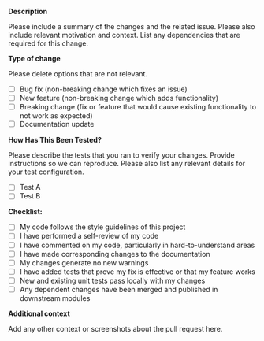 **Description**

Please include a summary of the changes and the related issue. Please also include relevant motivation and context. List any dependencies that are required for this change.

**Type of change**

Please delete options that are not relevant.

- [ ] Bug fix (non-breaking change which fixes an issue)
- [ ] New feature (non-breaking change which adds functionality)
- [ ] Breaking change (fix or feature that would cause existing functionality to not work as expected)
- [ ] Documentation update

**How Has This Been Tested?**

Please describe the tests that you ran to verify your changes. Provide instructions so we can reproduce. Please also list any relevant details for your test configuration.

- [ ] Test A
- [ ] Test B

**Checklist:**

- [ ] My code follows the style guidelines of this project
- [ ] I have performed a self-review of my code
- [ ] I have commented on my code, particularly in hard-to-understand areas
- [ ] I have made corresponding changes to the documentation
- [ ] My changes generate no new warnings
- [ ] I have added tests that prove my fix is effective or that my feature works
- [ ] New and existing unit tests pass locally with my changes
- [ ] Any dependent changes have been merged and published in downstream modules

**Additional context**

Add any other context or screenshots about the pull request here.
